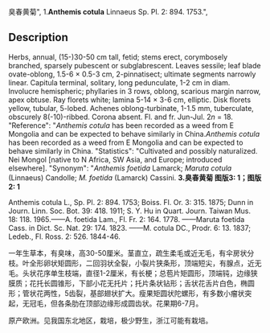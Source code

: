 臭春黄菊",
1.**Anthemis cotula** Linnaeus Sp. Pl. 2: 894. 1753.",

## Description
Herbs, annual, (15-)30-50 cm tall, fetid; stems erect, corymbosely branched, sparsely pubescent or subglabrescent. Leaves sessile; leaf blade ovate-oblong, 1.5-6 × 0.5-3 cm, 2-pinnatisect; ultimate segments narrowly linear. Capitula terminal, solitary, long pedunculate, 1-2 cm in diam. Involucre hemispheric; phyllaries in 3 rows, oblong, scarious margin narrow, apex obtuse. Ray florets white; lamina 5-14 × 3-6 cm, elliptic. Disk florets yellow, tubular, 5-lobed. Achenes oblong-turbinate, 1-1.5 mm, tuberculate, obscurely 8(-10)-ribbed. Corona absent. Fl. and fr. Jun-Jul. 2*n* = 18.
  "Reference": "*Anthemis cotula* has been recorded as a weed from E Mongolia and can be expected to behave similarly in China.*Anthemis cotula* has been recorded as a weed from E Mongolia and can be expected to behave similarly in China.
  "Statistics": "Cultivated and possibly naturalized. Nei Mongol [native to N Africa, SW Asia, and Europe; introduced elsewhere].
  "Synonym": "*Anthemis foetida* Lamarck; *Maruta cotula* (Linnaeus) Candolle; *M. foetida* (Lamarck) Cassini.
**3.臭春黄菊 图版3: 1；图版2: 1**

Anthemis cotula L., Sp. Pl. 2: 894. 1753; Boiss. Fl. Or. 3: 315. 1875; Dunn in Journ. Linn. Soc. Bot. 39: 418. 1911; S. Y. Hu in Quart. Journ. Taiwan Mus. 18: 118. 1965.——A. foetida Lam., Fl. Fr. 2: 164. 1778. ——Maruta foetida Cass. in Dict. Sc. Nat. 29: 174. 1823. ——M. cotula DC., Prodr. 6: 13. 1837; Ledeb., Fl. Ross. 2: 526. 1844-46.

一年生草本，有臭味，高30-50厘米。茎直立，疏生柔毛或近无毛，有伞房状分枝。叶全形卵状矩圆形，二回羽状全裂，小裂片狭条形，顶端短尖，有腺点，近无毛。头状花序单生枝端，直径1-2厘米，有长梗；总苞片矩圆形，顶端钝，边缘狭膜质；花托长圆锥形，下部小花无托片；托片条状钻形；舌状花舌片白色，椭圆形；管状花两性，5齿裂，基部翅状扩大。瘦果矩圆状陀螺形，有多数小瘤状突起，无冠毛，但各条肋在顶部边缘形成圆齿状。花果期6-7月。

原产欧洲。见我国东北地区，栽培，极少野生，浙江可能有栽培。
